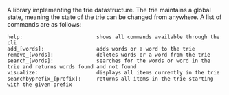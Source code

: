 A library implementing the trie datastructure. The trie maintains a global state, meaning the state of the trie can be changed from anywhere. A list of commands are as follows:

    help:                        shows all commands available through the cli
    add_[words]:                 adds words or a word to the trie
    remove_[words]:              deletes words or a word from the trie
    search_[words]:              searches for the words or word in the trie and returns words found and not found
    visualize:                   displays all items currently in the trie
    searchbyprefix_[prefix]:     returns all items in the trie starting with the given prefix